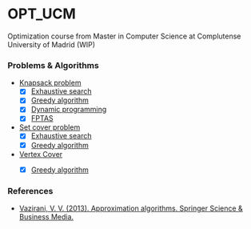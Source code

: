 # OPT_UCM
Optimization course from Master in Computer Science at Complutense University of Madrid (WIP)

### Problems & Algorithms
- [Knapsack problem](https://en.wikipedia.org/wiki/Knapsack_problem)
  - [x] [Exhaustive search](https://en.wikipedia.org/wiki/Brute-force_search)
  - [x] [Greedy algorithm](https://en.wikipedia.org/wiki/Greedy_algorithm)
  - [x] [Dynamic programming](https://en.wikipedia.org/wiki/Dynamic_programming)
  - [x] [FPTAS](https://en.wikipedia.org/wiki/Polynomial-time_approximation_scheme#Deterministic)
- [Set cover problem](https://en.wikipedia.org/wiki/Set_cover_problem)
  - [x] [Exhaustive search](https://en.wikipedia.org/wiki/Brute-force_search)
  - [x] [Greedy algorithm](https://en.wikipedia.org/wiki/Greedy_algorithm)
- [Vertex Cover](https://mathworld.wolfram.com/VertexCover.html)
  - [x] [Greedy algorithm](https://en.wikipedia.org/wiki/Vertex_cover#Approximate_evaluation)

  
<!---- [Minimum Vertex Cover](https://mathworld.wolfram.com/MinimumVertexCover.html) --->

### References
- [Vazirani, V. V. (2013). Approximation algorithms. Springer Science & Business Media.
](http://didawiki.cli.di.unipi.it/lib/exe/fetch.php/magistraleinformatica/ad/ad_17/vazirani_knapsack.pdf)
